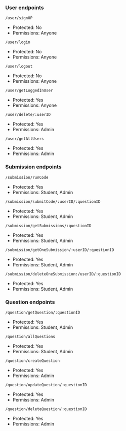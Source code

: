 ### User endpoints

`/user/signUP`

-   Protected: No
-   Permissions: Anyone

`/user/login`

-   Protected: No
-   Permissions: Anyone

`/user/logout`

-   Protected: No
-   Permissions: Anyone

`/user/getLoggedInUser`

-   Protected: Yes
-   Permissions: Anyone

`/user/delete/:userID`

-   Protected: Yes
-   Permissions: Admin

`/user/getAllUsers`

-   Protected: Yes
-   Permissions: Admin

### Submission endpoints

`/submission/runCode`

-   Protected: Yes
-   Permissions: Student, Admin

`/submission/submitCode/:userID/:questionID`

-   Protected: Yes
-   Permissions: Student, Admin

`/submission/getSubmissions/:questionID`

-   Protected: Yes
-   Permissions: Student, Admin

`/submission/getOneSubmission/:userID/:questionID`

-   Protected: Yes
-   Permissions: Student, Admin

`/submission/deleteOneSubmission:/userID/:questionID`

-   Protected: Yes
-   Permissions: Student, Admin

### Question endpoints

`/question/getQuestion/:questionID`

-   Protected: Yes
-   Permissions: Student, Admin

`/question/allQuestions`

-   Protected: Yes
-   Permissions: Student, Admin

`/question/createQuestion`

-   Protected: Yes
-   Permissions: Admin

`/question/updateQuestion/:questionID`

-   Protected: Yes
-   Permissions: Admin

`/question/deleteQuestion/:questionID`

-   Protected: Yes
-   Permissions: Admin
